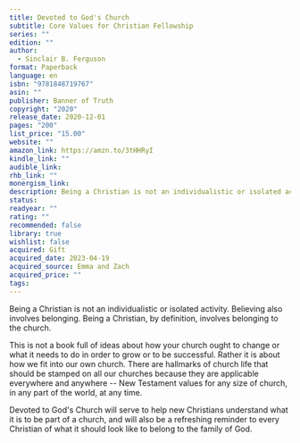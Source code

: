 ```yaml
---
title: Devoted to God's Church
subtitle: Core Values for Christian Fellowship
series: ""
edition: ""
author:
  - Sinclair B. Ferguson
format: Paperback
language: en
isbn: "9781848719767"
asin: ""
publisher: Banner of Truth
copyright: "2020"
release_date: 2020-12-01
pages: "200"
list_price: "15.00"
website: ""
amazon_link: https://amzn.to/3tHHRyI
kindle_link: ""
audible_link: 
rhb_link: ""
monergism_link: 
description: Being a Christian is not an individualistic or isolated activity. Believing also involves belonging. Being a Christian, by definition, involves belonging to the church.
status: 
readyear: ""
rating: ""
recommended: false
library: true
wishlist: false
acquired: Gift
acquired_date: 2023-04-19
acquired_source: Emma and Zach
acquired_price: ""
tags:
---
```

Being a Christian is not an individualistic or isolated activity. Believing also involves belonging. Being a Christian, by definition, involves belonging to the church.   
  
This is not a book full of ideas about how your church ought to change or what it needs to do in order to grow or to be successful. Rather it is about how we fit into our own church. There are hallmarks of church life that should be stamped on all our churches because they are applicable everywhere and anywhere -- New Testament values for any size of church, in any part of the world, at any time. 

Devoted to God's Church will serve to help new Christians understand what it is to be part of a church, and will also be a refreshing reminder to every Christian of what it should look like to belong to the family of God.